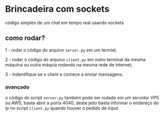 # Brincadeira com sockets

código simples de um chat em tempo real usando sockets

## como rodar?

1 - rodar o código do arquivo ```server.py``` em um termial;

2 - rodar o código do arquivo ```client.py``` em outro terminal da mesma máquina ou outra máquia rodando na mesma rede de internet;

3 - indentifique se o client e comece a enviar mensagens.


### avançado

o código do script ```server.py``` também pode ser rodado em um servidor VPS ou AWS, basta abrir a porta 4040, deste jeito basta informar o endereço do ip no script ```client.py``` quando houver o pedido de input.